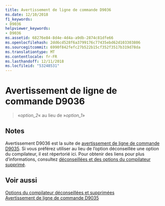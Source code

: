 ```yaml
---
title: Avertissement de ligne de commande D9036
ms.date: 12/10/2018
f1_keywords:
- D9036
helpviewer_keywords:
- D9036
ms.assetid: 68276e84-8d4e-4d4a-a9db-2874c81dfe66
ms.openlocfilehash: 2dd6cd528f6a3799176c77435ebd62d103303806
ms.sourcegitcommit: 6990f842fefc27b522b15cf352f3517b319d78da
ms.translationtype: MT
ms.contentlocale: fr-FR
ms.lasthandoff: 12/11/2018
ms.locfileid: "53248531"
---
```

# <a name="command-line-warning-d9036"></a>Avertissement de ligne de commande D9036

> «*option\_2*« au lieu de »*option\_1*»

## <a name="remarks"></a>Notes

Avertissement D9036 est la suite de [avertissement de ligne de commande D9035](../../error-messages/tool-errors/command-line-warning-d9035.md). Si vous préférez utiliser au lieu de l’option déconseillée une option du compilateur, il est répertorié ici. Pour obtenir des liens pour plus d’informations, consultez [déconseillées et des options du compilateur supprimé](../../build/reference/compiler-options-listed-by-category.md#deprecated-and-removed-compiler-options).

## <a name="see-also"></a>Voir aussi

[Options du compilateur déconseillées et supprimées](../../build/reference/compiler-options-listed-by-category.md#deprecated-and-removed-compiler-options)<br/>
[Avertissement de ligne de commande D9035](command-line-warning-d9035.md)